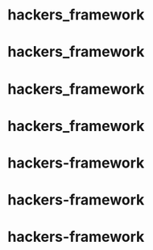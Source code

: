 # hackers_framework
# hackers_framework
# hackers_framework
# hackers_framework
# hackers-framework
# hackers-framework
# hackers-framework
